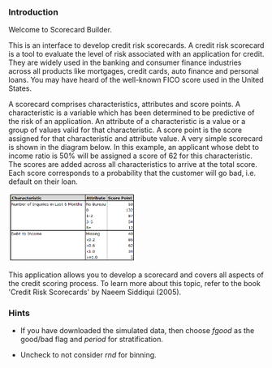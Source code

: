 

### Introduction

Welcome to Scorecard Builder.

This is an interface to develop credit risk scorecards. A credit risk scorecard is a tool to evaluate the level of risk associated with an application for credit. They are widely used in the banking and consumer finance industries across all products like mortgages, credit cards, auto finance and personal loans. You may have heard of the well-known FICO score used in the United States.

A scorecard comprises characteristics, attributes and score points. A characteristic is a variable which has been determined to be predictive of the risk of an application. An attribute of a characteristic is a value or a group of values valid for that characteristic. A score point is the score assigned for that characteristic and attribute value. A very simple scorecard is shown in the diagram below. In this example, an applicant whose debt to income ratio is 50% will be assigned a score of 62 for this characteristic. The scores are added across all characteristics to arrive at the total score. Each score corresponds to a probability that the customer will go bad, i.e. default on their loan.

<img src="www/data-scorecard.png" title="Simple scorecard" alt="Simple scorecard" width="50%" />

This application allows you to develop a scorecard and covers all aspects of the credit scoring process. To learn more about this topic, refer to the book 'Credit Risk Scorecards' by Naeem Siddiqui (2005).

### Hints

* If you have downloaded the simulated data, then choose *fgood* as the good/bad flag and *period* for stratification.

* Uncheck to not consider *rnd* for binning.
